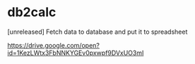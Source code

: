 # db2calc
[unreleased] Fetch data to database and put it to spreadsheet

https://drive.google.com/open?id=1KezLWtx3FbNNKYGEv0pxwpf9DVxUO3mI
